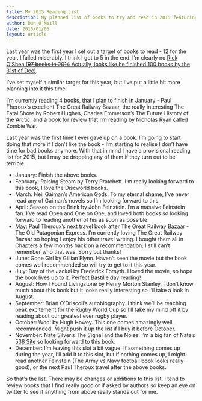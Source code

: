 ```yaml
---
title: My 2015 Reading List 
description: My planned list of books to try and read in 2015 featuring Gone Girl, American Gods, and How I found Livingstone
author: Dan O’Neill
date: 2015/01/05
layout: article
---
```


Last year was the first year I set out a target of books to read - 12 for the year. I failed miserably. I think I got to 5 in the end. I’m clearly no [Rick O’Shea (<s>97 books in 2014</s> Actually, looks like he finished 100 books by the 31st of Dec)](http://www.rickoshea.ie/).

I’ve set myself a similar target for this year, but I’ve put a little bit more planning into it this time. 

I’m currently reading 4 books, that I plan to finish in January - Paul Theroux’s excellent The Great Railway Bazaar, the really interesting The Fatal Shore by Robert Hughes, Charles Emmerson’s The Future History of the Arctic, and a book for review that I’m reading by Nicholas Ryan called Zombie War.

Last year was the first time I ever gave up on a book. I’m going to start doing that more if I don’t like the book - I’m starting to realise I don’t have time for bad books anymore. With that in mind I have a provisional reading list for 2015, but I may be dropping any of them if they turn out to be terrible.

- January: Finish the above books.
- February: Raising Steam by Terry Pratchett. I’m really looking forward to this book, I love the Discworld books.
- March: Neil Gaiman’s American Gods. To my eternal shame, I’ve never read any of Gaiman’s novels so I’m looking forward to this.
- April: Season on the Brink by John Feinstein. I’m a massive Feinstein fan. I’ve read Open and One on One, and loved both books so looking forward to reading another of his as soon as possible.
- May: Paul Theroux’s next travel book after The Great Railway Bazaar - The Old Patagonian Express. I’m currently loving The Great Railway Bazaar so hoping I enjoy his other travel writing. I bought them all in Chapters a few months back on a recommendation. I still can’t remember who that was. Sorry but thanks!
- June: Gone Girl by Gillian Flynn. Haven’t seen the movie but the book comes well recommended so will try to get to it this year.
- July: Day of the Jackal by Frederick Forsyth. I loved the movie, so hope the book lives up to it. Perfect Bastille day reading!
- August: How I Found Livingstone by Henry Morton Stanley. I don’t know much about this book but it looks really interesting so I’ll take a look in August.
- September: Brian O’Driscoll’s autobiography. I think we’ll be reaching peak excitement for the Rugby World Cup so I’ll take my mind off it by reading about our greatest ever rugby player.
- October: Wool by Hugh Howey. This one comes amazingly well recommended. Might push it up the list if I buy it before October. 
- November: Nate Silver’s The Signal and the Noise. I’m a big fan of Nate’s [538 Site](http://fivethirtyeight.com/) so looking forward to this book.
- December: I’m leaving this slot a bit vague. If something comes up during the year, I’ll add it to this slot, but if nothing comes up, I might read another Feinstein (The Army vs Navy football book looks really good), or the next Paul Theroux travel after the above books. 

So that’s the list. There may be changes or additions to this list. I tend to review books that I find really good or if asked by authors so keep an eye on twitter to see if anything from above really stands out for me.
